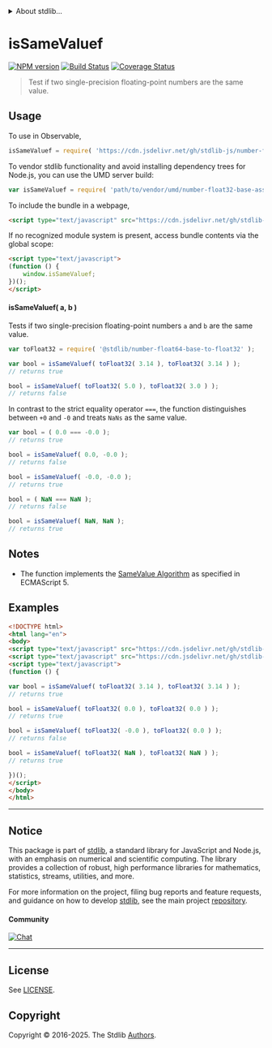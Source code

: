 <!--

@license Apache-2.0

Copyright (c) 2024 The Stdlib Authors.

Licensed under the Apache License, Version 2.0 (the "License");
you may not use this file except in compliance with the License.
You may obtain a copy of the License at

   http://www.apache.org/licenses/LICENSE-2.0

Unless required by applicable law or agreed to in writing, software
distributed under the License is distributed on an "AS IS" BASIS,
WITHOUT WARRANTIES OR CONDITIONS OF ANY KIND, either express or implied.
See the License for the specific language governing permissions and
limitations under the License.

-->


<details>
  <summary>
    About stdlib...
  </summary>
  <p>We believe in a future in which the web is a preferred environment for numerical computation. To help realize this future, we've built stdlib. stdlib is a standard library, with an emphasis on numerical and scientific computation, written in JavaScript (and C) for execution in browsers and in Node.js.</p>
  <p>The library is fully decomposable, being architected in such a way that you can swap out and mix and match APIs and functionality to cater to your exact preferences and use cases.</p>
  <p>When you use stdlib, you can be absolutely certain that you are using the most thorough, rigorous, well-written, studied, documented, tested, measured, and high-quality code out there.</p>
  <p>To join us in bringing numerical computing to the web, get started by checking us out on <a href="https://github.com/stdlib-js/stdlib">GitHub</a>, and please consider <a href="https://opencollective.com/stdlib">financially supporting stdlib</a>. We greatly appreciate your continued support!</p>
</details>

# isSameValuef

[![NPM version][npm-image]][npm-url] [![Build Status][test-image]][test-url] [![Coverage Status][coverage-image]][coverage-url] <!-- [![dependencies][dependencies-image]][dependencies-url] -->

> Test if two single-precision floating-point numbers are the same value.



<section class="usage">

## Usage

To use in Observable,

```javascript
isSameValuef = require( 'https://cdn.jsdelivr.net/gh/stdlib-js/number-float32-base-assert-is-same-value@umd/browser.js' )
```

To vendor stdlib functionality and avoid installing dependency trees for Node.js, you can use the UMD server build:

```javascript
var isSameValuef = require( 'path/to/vendor/umd/number-float32-base-assert-is-same-value/index.js' )
```

To include the bundle in a webpage,

```html
<script type="text/javascript" src="https://cdn.jsdelivr.net/gh/stdlib-js/number-float32-base-assert-is-same-value@umd/browser.js"></script>
```

If no recognized module system is present, access bundle contents via the global scope:

```html
<script type="text/javascript">
(function () {
    window.isSameValuef;
})();
</script>
```

#### isSameValuef( a, b )

Tests if two single-precision floating-point numbers `a` and `b` are the same value.

```javascript
var toFloat32 = require( '@stdlib/number-float64-base-to-float32' );

var bool = isSameValuef( toFloat32( 3.14 ), toFloat32( 3.14 ) );
// returns true

bool = isSameValuef( toFloat32( 5.0 ), toFloat32( 3.0 ) );
// returns false
```

In contrast to the strict equality operator `===`, the function distinguishes between `+0` and `-0` and treats `NaNs` as the same value.

<!-- eslint-disable no-compare-neg-zero, use-isnan -->

```javascript
var bool = ( 0.0 === -0.0 );
// returns true

bool = isSameValuef( 0.0, -0.0 );
// returns false

bool = isSameValuef( -0.0, -0.0 );
// returns true

bool = ( NaN === NaN );
// returns false

bool = isSameValuef( NaN, NaN );
// returns true
```

</section>

<!-- /.usage -->

<section class="notes">

## Notes

-   The function implements the [SameValue Algorithm][ecma-262-same-value-algorithm] as specified in ECMAScript 5.

</section>

<!-- /.notes -->

<section class="examples">

## Examples

<!-- eslint no-undef: "error" -->

```html
<!DOCTYPE html>
<html lang="en">
<body>
<script type="text/javascript" src="https://cdn.jsdelivr.net/gh/stdlib-js/number-float64-base-to-float32@umd/browser.js"></script>
<script type="text/javascript" src="https://cdn.jsdelivr.net/gh/stdlib-js/number-float32-base-assert-is-same-value@umd/browser.js"></script>
<script type="text/javascript">
(function () {

var bool = isSameValuef( toFloat32( 3.14 ), toFloat32( 3.14 ) );
// returns true

bool = isSameValuef( toFloat32( 0.0 ), toFloat32( 0.0 ) );
// returns true

bool = isSameValuef( toFloat32( -0.0 ), toFloat32( 0.0 ) );
// returns false

bool = isSameValuef( toFloat32( NaN ), toFloat32( NaN ) );
// returns true

})();
</script>
</body>
</html>
```

</section>

<!-- /.examples -->

<!-- C interface documentation. -->



<!-- Section for related `stdlib` packages. Do not manually edit this section, as it is automatically populated. -->

<section class="related">

</section>

<!-- /.related -->

<!-- Section for all links. Make sure to keep an empty line after the `section` element and another before the `/section` close. -->


<section class="main-repo" >

* * *

## Notice

This package is part of [stdlib][stdlib], a standard library for JavaScript and Node.js, with an emphasis on numerical and scientific computing. The library provides a collection of robust, high performance libraries for mathematics, statistics, streams, utilities, and more.

For more information on the project, filing bug reports and feature requests, and guidance on how to develop [stdlib][stdlib], see the main project [repository][stdlib].

#### Community

[![Chat][chat-image]][chat-url]

---

## License

See [LICENSE][stdlib-license].


## Copyright

Copyright &copy; 2016-2025. The Stdlib [Authors][stdlib-authors].

</section>

<!-- /.stdlib -->

<!-- Section for all links. Make sure to keep an empty line after the `section` element and another before the `/section` close. -->

<section class="links">

[npm-image]: http://img.shields.io/npm/v/@stdlib/number-float32-base-assert-is-same-value.svg
[npm-url]: https://npmjs.org/package/@stdlib/number-float32-base-assert-is-same-value

[test-image]: https://github.com/stdlib-js/number-float32-base-assert-is-same-value/actions/workflows/test.yml/badge.svg?branch=main
[test-url]: https://github.com/stdlib-js/number-float32-base-assert-is-same-value/actions/workflows/test.yml?query=branch:main

[coverage-image]: https://img.shields.io/codecov/c/github/stdlib-js/number-float32-base-assert-is-same-value/main.svg
[coverage-url]: https://codecov.io/github/stdlib-js/number-float32-base-assert-is-same-value?branch=main

<!--

[dependencies-image]: https://img.shields.io/david/stdlib-js/number-float32-base-assert-is-same-value.svg
[dependencies-url]: https://david-dm.org/stdlib-js/number-float32-base-assert-is-same-value/main

-->

[chat-image]: https://img.shields.io/gitter/room/stdlib-js/stdlib.svg
[chat-url]: https://app.gitter.im/#/room/#stdlib-js_stdlib:gitter.im

[stdlib]: https://github.com/stdlib-js/stdlib

[stdlib-authors]: https://github.com/stdlib-js/stdlib/graphs/contributors

[umd]: https://github.com/umdjs/umd
[es-module]: https://developer.mozilla.org/en-US/docs/Web/JavaScript/Guide/Modules

[deno-url]: https://github.com/stdlib-js/number-float32-base-assert-is-same-value/tree/deno
[deno-readme]: https://github.com/stdlib-js/number-float32-base-assert-is-same-value/blob/deno/README.md
[umd-url]: https://github.com/stdlib-js/number-float32-base-assert-is-same-value/tree/umd
[umd-readme]: https://github.com/stdlib-js/number-float32-base-assert-is-same-value/blob/umd/README.md
[esm-url]: https://github.com/stdlib-js/number-float32-base-assert-is-same-value/tree/esm
[esm-readme]: https://github.com/stdlib-js/number-float32-base-assert-is-same-value/blob/esm/README.md
[branches-url]: https://github.com/stdlib-js/number-float32-base-assert-is-same-value/blob/main/branches.md

[stdlib-license]: https://raw.githubusercontent.com/stdlib-js/number-float32-base-assert-is-same-value/main/LICENSE

[ecma-262-same-value-algorithm]: http://ecma-international.org/ecma-262/5.1/#sec-9.12

</section>

<!-- /.links -->
